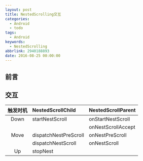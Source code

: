 ```yaml
---
layout: post
title: NestedScrolling交互
categories:
  - Android
  - todo
tags:
  - Android
keywords:
  - NestedScrolling
abbrlink: 2940188893
date: 2016-08-25 00:00:00
---
```



## 前言



## 交互

|触发时机|NestedScrollChild|NestedScrollParent|
|:---:|:---|:----|
|Down|startNestScroll|onStartNestScroll|
|||onNestScrollAccept|
|Move|dispatchNestPreScroll|onNestPreScroll|
||dispatchNestScroll|onNestScroll|
|Up|stopNest||
